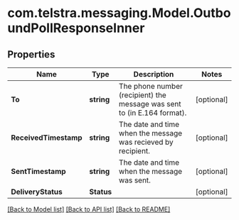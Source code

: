 # com.telstra.messaging.Model.OutboundPollResponseInner
## Properties

Name | Type | Description | Notes
------------ | ------------- | ------------- | -------------
**To** | **string** | The phone number (recipient) the message was sent to (in E.164 format). | [optional] 
**ReceivedTimestamp** | **string** | The date and time when the message was recieved by recipient. | [optional] 
**SentTimestamp** | **string** | The date and time when the message was sent. | [optional] 
**DeliveryStatus** | **Status** |  | [optional] 

[[Back to Model list]](../README.md#documentation-for-models) [[Back to API list]](../README.md#documentation-for-api-endpoints) [[Back to README]](../README.md)

